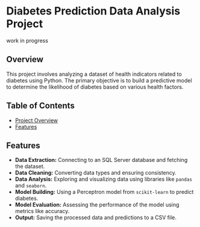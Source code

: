 


# Diabetes Prediction Data Analysis Project
work in progress

## Overview

This project involves analyzing a dataset of health indicators related to diabetes using Python. The primary objective is to build a predictive model to determine the likelihood of diabetes based on various health factors.
## Table of Contents

- [Project Overview](#overview)
- [Features](#features)


## Features

- **Data Extraction:** Connecting to an SQL Server database and fetching the dataset.
- **Data Cleaning:** Converting data types and ensuring consistency.
- **Data Analysis:** Exploring and visualizing data using libraries like `pandas` and `seaborn`.
- **Model Building:** Using a Perceptron model from `scikit-learn` to predict diabetes.
- **Model Evaluation:** Assessing the performance of the model using metrics like accuracy.
- **Output:** Saving the processed data and predictions to a CSV file.
